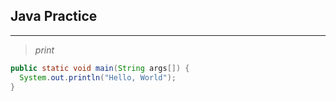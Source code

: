 ## Java Practice 
---
>*print*

```java
public static void main(String args[]) {
  System.out.println("Hello, World");
}

